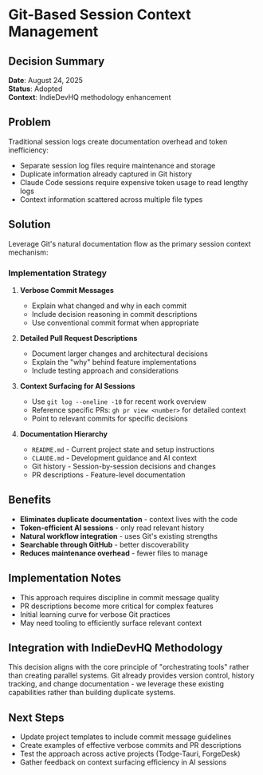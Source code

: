 # Git-Based Session Context Management

## Decision Summary

**Date**: August 24, 2025  
**Status**: Adopted  
**Context**: IndieDevHQ methodology enhancement

## Problem

Traditional session logs create documentation overhead and token inefficiency:
- Separate session log files require maintenance and storage
- Duplicate information already captured in Git history
- Claude Code sessions require expensive token usage to read lengthy logs
- Context information scattered across multiple file types

## Solution

Leverage Git's natural documentation flow as the primary session context mechanism:

### Implementation Strategy

1. **Verbose Commit Messages**
   - Explain what changed and why in each commit
   - Include decision reasoning in commit descriptions
   - Use conventional commit format when appropriate

2. **Detailed Pull Request Descriptions**
   - Document larger changes and architectural decisions
   - Explain the "why" behind feature implementations
   - Include testing approach and considerations

3. **Context Surfacing for AI Sessions**
   - Use `git log --oneline -10` for recent work overview
   - Reference specific PRs: `gh pr view <number>` for detailed context
   - Point to relevant commits for specific decisions

4. **Documentation Hierarchy**
   - `README.md` - Current project state and setup instructions
   - `CLAUDE.md` - Development guidance and AI context
   - Git history - Session-by-session decisions and changes
   - PR descriptions - Feature-level documentation

## Benefits

- **Eliminates duplicate documentation** - context lives with the code
- **Token-efficient AI sessions** - only read relevant history
- **Natural workflow integration** - uses Git's existing strengths  
- **Searchable through GitHub** - better discoverability
- **Reduces maintenance overhead** - fewer files to manage

## Implementation Notes

- This approach requires discipline in commit message quality
- PR descriptions become more critical for complex features
- Initial learning curve for verbose Git practices
- May need tooling to efficiently surface relevant context

## Integration with IndieDevHQ Methodology

This decision aligns with the core principle of "orchestrating tools" rather than creating parallel systems. Git already provides version control, history tracking, and change documentation - we leverage these existing capabilities rather than building duplicate systems.

## Next Steps

- Update project templates to include commit message guidelines
- Create examples of effective verbose commits and PR descriptions
- Test the approach across active projects (Todge-Tauri, ForgeDesk)
- Gather feedback on context surfacing efficiency in AI sessions